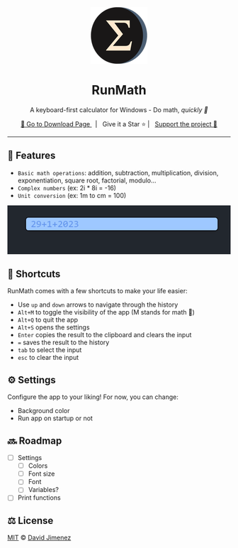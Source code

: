 <p align="center">
  <a href="https://github.com/dubisdev/runmath">
    <img src="./src-tauri/icons/128x128.png"/>
  </a>
</p>

<h1 align="center">RunMath</h1>

<p align="center">A keyboard-first calculator for Windows - Do math, <i>quickly 🚀</i></p>

<p align="center">
  <a href="https://github.com/dubisdev/runmath/releases/latest">
    🔗 Go to Download Page
  </a>
    &nbsp; | &nbsp; Give it a Star ⭐ | &nbsp;
    <a href="https://www.buymeacoffee.com/dubisdev">Support the project 🤝</a>
</p>

<hr />

## 🧮 Features

- `Basic math operations`: addition, subtraction, multiplication, division, exponentiation, square root, factorial, modulo...
- `Complex numbers` (ex: 2i * 8i = -16)
- `Unit conversion` (ex: 1m to cm = 100)

<p align="center">
<img src="./assets/readme-animation.gif"/>

## 🚄 Shortcuts

RunMath comes with a few shortcuts to make your life easier:

- Use `up` and `down` arrows to navigate through the history
- `Alt+M` to toggle the visibility of the app (M stands for math 👀)
- `Alt+Q` to quit the app
- `Alt+S` opens the settings
- `Enter` copies the result to the clipboard and clears the input
- `=` saves the result to the history
- `tab` to select the input
- `esc` to clear the input

## ⚙️ Settings

Configure the app to your liking! For now, you can change:

- Background color
- Run app on startup or not

## 🔜 Roadmap

- [ ] Settings
  - [ ] Colors
  - [ ] Font size
  - [ ] Font
  - [ ] Variables?
- [ ] Print functions

## ⚖️ License

[MIT](./LICENSE.md) © [David Jimenez](https://dubis.dev)
